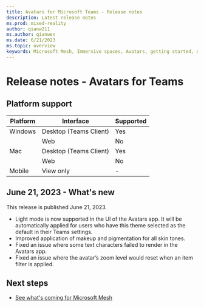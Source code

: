 ```yaml
---
title: Avatars for Microsoft Teams - Release notes
description: Latest release notes
ms.prod: mixed-reality
author: qianw211
ms.author: qianwen
ms.date: 6/21/2023
ms.topic: overview
keywords: Microsoft Mesh, Immersive spaces, Avatars, getting started, documentation, features
---
```


# Release notes - Avatars for Teams

## Platform support

| Platform   | Interface | Supported |
| -------- | ------- | ------ |
| Windows  | Desktop (Teams Client)    | Yes |
|  | Web     | No |
| Mac    | Desktop (Teams Client)    | Yes |
|  | Web  | No |
| Mobile | View only | - |

## June 21, 2023 - What's new

This release is published June 21, 2023.

* Light mode is now supported in the UI of the Avatars app. It will be automatically applied for users who have this theme selected as the default in their Teams settings.
* Improved application of makeup and pigmentation for all skin tones.
* Fixed an issue where some text characters failed to render in the Avatars app.
* Fixed an issue where the avatar’s zoom level would reset when an item filter is applied.

## Next steps

* [See what's coming for Microsoft Mesh](https://aka.ms/meshdocs)
